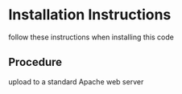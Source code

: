 # Installation Instructions
follow these instructions when installing this code
## Procedure 
upload to a standard Apache web server
